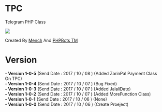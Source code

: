 # TPC
Telegram PHP Class

<img src="http://uupload.ir/files/9qym_06-10-2017_09-01-20_ب-ظ.png"/>


Created By <a href="//t.me/mench">Mench</a> And <a href="//t.me/phpbots">PHPBots TM</a>

# Version

<b> - Version 1-0-5</b> (Send Date : 2017 / 10 / 08 ) (Added ZarinPal Payment Class On TPC)<br>
<b> - Version 1-0-4</b> (Send Date : 2017 / 10 / 07 ) (Bug Fixed)<br>
<b> - Version 1-0-3</b> (Send Date : 2017 / 10 / 07 ) (Added JalaliDate)<br>
<b> - Version 1-0-2</b> (Send Date : 2017 / 10 / 07 ) (Added MoreFunction Class)<br>
<b> - Version 1-0-1</b> (Send Date : 2017 / 10 / 06 ) (None)<br>
<b> - Version 1-0-0</b> (Send Date : 2017 / 10 / 06 ) (Create Proeject)
